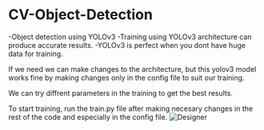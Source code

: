 # CV-Object-Detection
-Object detection using YOLOv3
-Training using YOLOv3 architecture can produce accurate results.
-YOLOv3 is perfect when you dont have huge data for training.

If we need we can make changes to the architecture, but this yolov3 model works fine by making changes only in the config file to suit our training.

We can try diffrent parameters in the training to get the best results.

To start training, run the train.py file after making necesary changes in the rest of the code and especially in the config file.
![Designer](https://github.com/alexerupakat/CV-Object-Detection/assets/94059204/9c3b9d32-2c13-4bcc-82df-94866c82b9ff)
